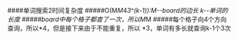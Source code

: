 ####单词搜索2时间复杂度
#####O(M*M*4*3^(k-1)):M--board的边长 k--单词的长度
#####board中每个格子都查了一次，所以M*M
#####每个格子向4个方向查询，所以*4，但是接下来由于不能重复，所以 *3，单词有多长就查询k-1个3次
